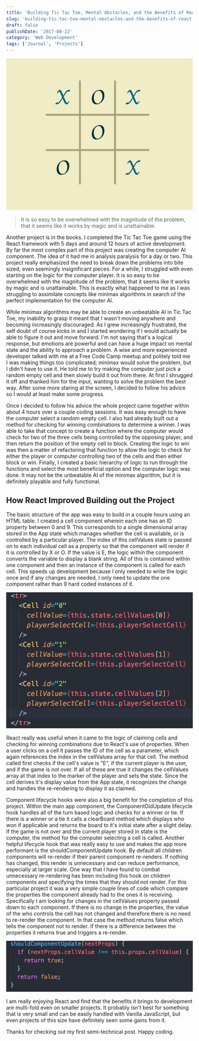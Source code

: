 ```yaml
---
title: 'Building Tic Tac Toe, Mental Obstacles, and the Benefits of React'
slug: 'building-tic-tac-toe-mental-obstacles-and-the-benefits-of-react'
draft: false
publishDate: '2017-08-22'
category: 'Web Development'
tags: ['Journal', 'Projects']
---
```

![Tic Tac Toe Game Interface](images/2017-08-tic-tac-toe-v1.jpg#center)

> It is so easy to be overwhelmed with the magnitude of the problem, that it seems like it works by magic and is unattainable.

Another project is in the books. I completed the Tic Tac Toe game using the React framework with 5 days and around 12 hours of active development. By far the most complex part of this project was creating the computer AI component. The idea of it had me in analysis paralysis for a day or two. This project really emphasized the need to break down the problems into bite sized, even seemingly insignificant pieces. For a while, I struggled with even starting on the logic for the computer player. It is so easy to be overwhelmed with the magnitude of the problem, that it seems like it works by magic and is unattainable. This is exactly what happened to me as I was struggling to assimilate concepts like minimax algorithms in search of the perfect implementation for the computer AI.

While minimax algorithms may be able to create an unbeatable AI in Tic Tac Toe, my inability to grasp it meant that I wasn't moving anywhere and becoming increasingly discouraged. As I grew increasingly frustrated, the self doubt of course kicks in and I started wondering if I would actually be able to figure it out and move forward. I'm not saying that's a logical response, but emotions are powerful and can have a huge impact on mental state and the ability to approach a problem. A wise and more experienced developer talked with me at a Free Code Camp meetup and politely told me I was making things too complicated; minimax would solve the problem, but I didn't have to use it. He told me to try making the computer just pick a random empty cell and then slowly build it out from there. At first I shrugged it off and thanked him for the input, wanting to solve the problem the best way. After some more staring at the screen, I decided to follow his advice so I would at least make some progress.

Once I decided to follow his advice the whole project came together within about 4 hours over a couple coding sessions. It was easy enough to have the computer select a random empty cell. I also had already built out a method for checking for winning combinations to determine a winner. I was able to take that concept to create a function where the computer would check for two of the three cells being controlled by the opposing player, and then return the position of the empty cell to block. Creating the logic to win was then a matter of refactoring that function to allow the logic to check for either the player or computer controlling two of the cells and then either block or win. Finally, I created a basic hierarchy of logic to run through the functions and select the most beneficial option and the computer logic was done. It may not be the unbeatable AI of the minimax algorithm, but it is definitely playable and fully functional.

## How React Improved Building out the Project
The basic structure of the app was easy to build in a couple hours using an HTML table. I created a cell component wherein each one has an ID property between 0 and 9. This corresponds to a single dimensional array stored in the App state which manages whether the cell is available, or is controlled by a particular player. The index of this cellValues state is passed on to each individual cell as a property so that the component will render if it is controlled by X or O. If the value is E, the logic within the component converts the variable to display a blank string. All of this is contained within one component and then an instance of the component is called for each cell. This speeds up development because I only needed to write the logic once and if any changes are needed, I only need to update the one component rather than 9 hard coded instances of it.

![React implementation for Tic Tac Toe cells](images/2017-08-ttt-cells.jpg)

React really was useful when it came to the logic of claiming cells and checking for winning combinations due to React's use of properties. When a user clicks on a cell it passes the ID of the cell as a parameter, which again references the index in the cellValues array for that cell. The method called first checks if the cell's value is "E", if the current player is the user, and if the game is not over. If all of these are true it changes the cellValues array at that index to the marker of the player and sets the state. Since the cell derives it's display value from the App state, it recognizes the change and handles the re-rendering to display it as claimed.

Component lifecycle hooks were also a big benefit for the completion of this project. Within the main app component, the ComponentDidUpdate lifecycle hook handles all of the turn based logic and checks for a winner or tie. If there is a winner or a tie it calls a clearBoard method which displays who won if applicable and returns the board to it's initial state after a slight delay. If the game is not over and the current player stored in state is the computer, the method for the computer selecting a cell is called. Another helpful lifecycle hook that was really easy to use and makes the app more performant is the shouldComponentUpdate hook. By default all children components will re-render if their parent component re-renders. If nothing has changed, this render is unnecessary and can reduce performance, especially at larger scale. One way that I have found to combat unnecessary re-rendering has been including this hook on children components and specifying the times that they should not render. For this particular project it was a very simple couple lines of code which compare the properties the component already had to the ones it is receiving. Specifically I am looking for changes in the cellValues property passed down to each component. If there is no change in the properties, the value of the who controls the cell has not changed and therefore there is no need to re-render the component. In that case the method returns false which tells the component not to render. If there is a difference between the properties it returns true and triggers a re-render.

![componentShouldUpdate implementation](images/2017-08-react-props-update.jpg)

I am really enjoying React and find that the benefits it brings to development are multi-fold even on smaller projects. It probably isn't best for something that is very small and can be easily handled with Vanilla JavaScript, but even projects of this size have definitely seen some gains from it.

Thanks for checking out my first semi-technical post. Happy coding.
